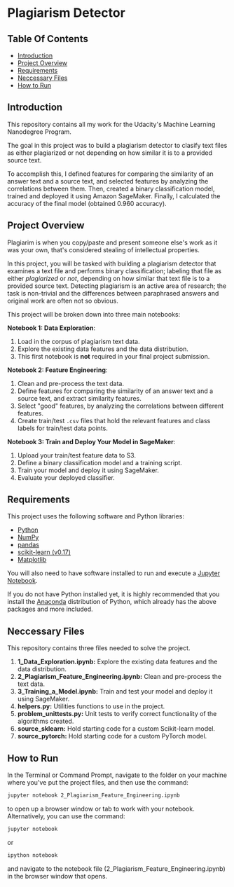 # Plagiarism Detector

## Table Of Contents

- [Introduction](#introduction)
- [Project Overview](#project-overview)
- [Requirements](#requirements)
- [Neccessary Files](#neccessary-files)
- [How to Run](#how-to-run)

## Introduction

This repository contains all my work for the Udacity's Machine Learning Nanodegree Program.

The goal in this project was to build a plagiarism detector to clasify text files as either plagiarized or not depending
on how similar it is to a provided source text.

To accomplish this, I defined features for comparing the similarity of an answer text and a source text, and selected
features by analyzing the correlations between them. Then, created a binary classification model, trained and deployed
it using Amazon SageMaker. Finally, I calculated the accuracy of the final model (obtained 0.960 accuracy).

## Project Overview

Plagiarim is when you copy/paste and present someone else's work as it was your own, that's considered stealing of
intellectual properties.

In this project, you will be tasked with building a plagiarism detector that examines a text file and performs binary
classification; labeling that file as either *plagiarized* or *not*, depending on how similar that text file is to a
provided source text. Detecting plagiarism is an active area of research; the task is non-trivial and the differences
between paraphrased answers and original work are often not so obvious.

This project will be broken down into three main notebooks:

**Notebook 1: Data Exploration**:

1. Load in the corpus of plagiarism text data.
2. Explore the existing data features and the data distribution.
3. This first notebook is **not** required in your final project submission.

**Notebook 2: Feature Engineering**:

1. Clean and pre-process the text data.
2. Define features for comparing the similarity of an answer text and a source text, and extract similarity features.
3. Select "good" features, by analyzing the correlations between different features.
4. Create train/test `.csv` files that hold the relevant features and class labels for train/test data points.

**Notebook 3: Train and Deploy Your Model in SageMaker**:

1. Upload your train/test feature data to S3.
2. Define a binary classification model and a training script.
3. Train your model and deploy it using SageMaker.
4. Evaluate your deployed classifier.

## Requirements

This project uses the following software and Python libraries:

- [Python](https://www.python.org/downloads/release/python-364/)
- [NumPy](https://numpy.org/)
- [pandas](https://pandas.pydata.org/)
- [scikit-learn (v0.17)](https://scikit-learn.org/0.17/install.html)
- [Matplotlib](https://matplotlib.org/)

You will also need to have software installed to run and execute a [Jupyter Notebook](http://ipython.org/notebook.html).

If you do not have Python installed yet, it is highly recommended that you install the
[Anaconda](https://www.anaconda.com/distribution/) distribution of Python, which already has the above packages and
more included.

## Neccessary Files

This repository contains three files needed to solve the project.

1. **1_Data_Exploration.ipynb:** Explore the existing data features and the data distribution.
2. **2_Plagiarism_Feature_Engineering.ipynb:** Clean and pre-process the text data.
3. **3_Training_a_Model.ipynb:** Train and test your model and deploy it using SageMaker.
4. **helpers.py:** Utilities functions to use in the project.
5. **problem_unittests.py:** Unit tests to verify correct functionality of the algorithms created.
6. **source_sklearn:** Hold starting code for a custom Scikit-learn model.
7. **source_pytorch:** Hold starting code for a custom PyTorch model.

## How to Run

In the Terminal or Command Prompt, navigate to the folder on your machine where you've put the project files, and then
use the command:

```bash
jupyter notebook 2_Plagiarism_Feature_Engineering.ipynb
```

 to open up a browser window or tab to work with your notebook.
 Alternatively, you can use the command:

 ```bash
jupyter notebook
```

or

```bash
ipython notebook
```

and navigate to the notebook file (2_Plagiarism_Feature_Engineering.ipynb) in the browser window that opens.
